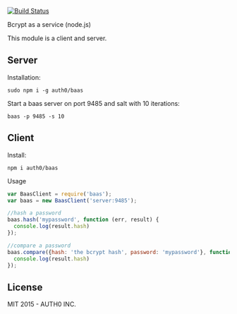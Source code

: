 [![Build Status](https://travis-ci.org/auth0/limitd.svg)](https://travis-ci.org/auth0/node-baas)

Bcrypt as a service (node.js)


This module is a client and server.

## Server

Installation:

```
sudo npm i -g auth0/baas
```

Start a baas server on port 9485 and salt with 10 iterations:

```
baas -p 9485 -s 10
```

## Client

Install:

```
npm i auth0/baas
```

Usage

```javascript
var BaasClient = require('baas');
var baas = new BaasClient('server:9485');

//hash a password
baas.hash('mypassword', function (err, result) {
  console.log(result.hash)
});

//compare a password
baas.compare({hash: 'the bcrypt hash', password: 'mypassword'}, function (err, result) {
  console.log(result.hash)
});

```

## License

MIT 2015 - AUTH0 INC.